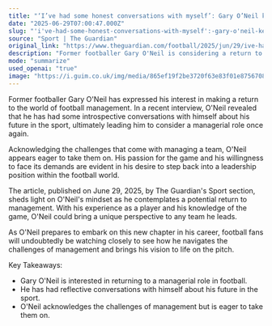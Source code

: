 ```yaml
---
title: "‘I’ve had some honest conversations with myself’: Gary O’Neil keen to step back on to management train"
date: "2025-06-29T07:00:47.000Z"
slug: "'i've-had-some-honest-conversations-with-myself':-gary-o'neil-keen-to-step-back-on-to-management-train"
source: "Sport | The Guardian"
original_link: "https://www.theguardian.com/football/2025/jun/29/ive-had-some-honest-conversations-with-myself-gary-oneil-keen-to-step-back-on-to-management-train"
description: "Former footballer Gary O'Neil is considering a return to football management, expressing his passion for the game and readiness to face its demands in a recent interview with The Guardian's Sport section."
mode: "summarize"
used_openai: "true"
image: "https://i.guim.co.uk/img/media/865ef19f2be3720f63e83f01e8756708ee0ede16/718_325_3594_2875/master/3594.jpg?width=1200&height=630&quality=85&auto=format&fit=crop&overlay-align=bottom%2Cleft&overlay-width=100p&overlay-base64=L2ltZy9zdGF0aWMvb3ZlcmxheXMvdGctZGVmYXVsdC5wbmc&enable=upscale&s=e072a05a3388ec8a88a99a6f51de9654"
---
```


Former footballer Gary O'Neil has expressed his interest in making a return to the world of football management. In a recent interview, O'Neil revealed that he has had some introspective conversations with himself about his future in the sport, ultimately leading him to consider a managerial role once again.

Acknowledging the challenges that come with managing a team, O'Neil appears eager to take them on. His passion for the game and his willingness to face its demands are evident in his desire to step back into a leadership position within the football world.

The article, published on June 29, 2025, by The Guardian's Sport section, sheds light on O'Neil's mindset as he contemplates a potential return to management. With his experience as a player and his knowledge of the game, O'Neil could bring a unique perspective to any team he leads.

As O'Neil prepares to embark on this new chapter in his career, football fans will undoubtedly be watching closely to see how he navigates the challenges of management and brings his vision to life on the pitch.

Key Takeaways:
- Gary O'Neil is interested in returning to a managerial role in football.
- He has had reflective conversations with himself about his future in the sport.
- O'Neil acknowledges the challenges of management but is eager to take them on.